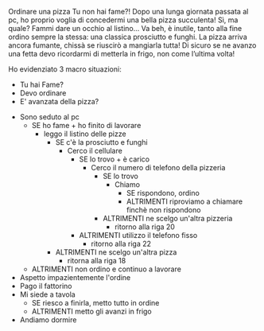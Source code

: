<!-- Consegna -->
Ordinare una pizza
Tu non hai fame?!
Dopo una lunga giornata passata al pc, ho proprio voglia di concedermi una bella pizza succulenta! Sì, ma quale? Fammi dare un occhio al listino… Va beh, è inutile, tanto alla fine ordino sempre la stessa: una classica prosciutto e funghi. La pizza arriva ancora fumante, chissà se riuscirò a mangiarla tutta! Di sicuro se ne avanzo una fetta devo ricordarmi di metterla in frigo, non come l’ultima volta! 

<!-- Macro-analisi della consegna -->
Ho evidenziato 3 macro situazioni:
- Tu hai Fame?
- Devo ordinare
- E' avanzata della pizza?

<!-- inzio -->
-   Sono seduto al pc
    <!-- Tu hai fame? -->
    -   SE ho fame + ho finito di lavorare
        -   leggo il listino delle pizze
            -   SE c'è la prosciutto e funghi
                -   Cerco il cellulare
                    -   SE lo trovo + è carico
                        -   Cerco il numero di telefono della pizzeria 
                            -   SE lo trovo
                                -   Chiamo
                                    -   SE rispondono, ordino
                                    -   ALTRIMENTI riproviamo a chiamare finchè non rispondono
                            -   ALTRIMENTI ne scelgo un'altra pizzeria
                                -   ritorno alla riga 20
                    -   ALTRIMENTI utilizzo il telefono fisso
                        -   ritorno alla riga 22                
            -   ALTRIMENTI ne scelgo un'altra pizza
                -   ritorna alla riga 18
    -   ALTRIMENTI non ordino e continuo a lavorare
- Aspetto impazientemente l'ordine 
- Pago il fattorino
- Mi siede a tavola
    - SE riesco a finirla, metto tutto in ordine
    <!-- è avanzata della pizza? -->
    - ALTRIMENTI metto gli avanzi in frigo
- Andiamo dormire

